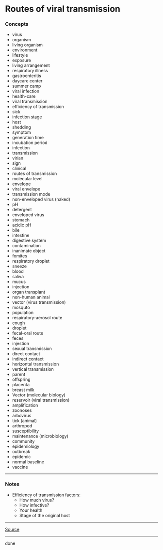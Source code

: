 # Routes of viral transmission

### Concepts

- virus
- organism
- living organism
- environment
- lifestyle
- exposure
- living arrangement
- respiratory illness
- gastroenteritis
- daycare center
- summer camp
- viral infection
- health-care
- viral transmission
- efficiency of transmission
- sick
- infection stage
- host
- shedding
- symptom
- generation time
- incubation period
- infection
- transmission
- virian
- sign
- clinical
- routes of transmission
- molecular level
- envelope
- viral envelope
- transmission mode
- non-enveloped virus (naked)
- pH
- detergent
- enveloped virus
- stomach
- acidic pH
- bile
- intestine
- digestive system
- contamination
- inanimate object
- fomites
- respiratory droplet
- sneeze
- blood
- saliva
- mucus
- injection
- organ transplant
- non-human animal
- vector (virus transmission)
- mosquto
- population
- respiratory-aerosol route
- cough
- droplet
- fecal-oral route
- feces
- injestion
- sexual transmission
- direct contact
- indirect contact
- horizontal transmission
- vertical transmission
- parent
- offspring
- placenta
- breast milk
- Vector (molecular biology)
- reservoir (viral transmission)
- amplification
- zoonoses
- arbovirus
- tick (animal)
- arthropod
- susceptibility
- maintenance (microbiology)
- community
- epidemiology
- outbreak
- epidemic
- normal baseline
- vaccine

---

### Notes

- Efficiency of transmission factors:
    - How much virus?
    - How infective?
    - Your health
    - Stage of the original host

---

[Source](https://youtu.be/S5egQXgBZ6c)

---

done